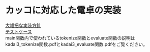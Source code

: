 # カッコに対応した電卓の実装  
 
[大雑把な実装方針](https://docs.google.com/document/d/19kbo2V1HXCCgusr0doHvCtGyhc2Q7m7XtWJFmTP0mYk/edit?usp=sharing)  
[テストケース](https://docs.google.com/document/d/144y2jCOt26Xga5d4R2qMApkL1ljRR8O5dfvr4C8qoik/edit?usp=sharing)  
main関数内で使われているtokenize関数とevaluate関数の説明はkadai3_tokenize関数.pdfとkadai3_evaluate関数.pdfをご覧ください。    

